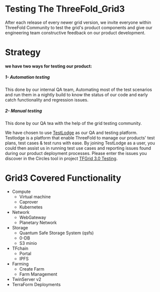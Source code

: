# Testing The ThreeFold_Grid3

After each release of every newer grid version, we invite everyone within ThreeFold Community to test the grid's product components and give our engineering team constructive feedback on our product development.

# Strategy

#### we have two ways for testing our product:

##### 1- Automation testing

This done by our internal QA team, Automating most of the test scenarios and run them in a nightly build to know the status of our code and early catch functionality and regression issues.

##### 2- Manual testing

This done by our QA tea with the help of the grid testing community.

We have chosen to use [TestLodge](grid3_testlodge) as our QA and testing platform. Testlodge is a platform that enable ThreeFold to manage our products' test plans, test cases & test runs with ease. By joining TestLodge as a user, you could then assist us in running test use cases and reporting issues found during our product deployment processes.
Please enter the issues you discover in the Circles tool in project [TFGrid 3.0 Testing](https://circles.threefold.me/project/test-tfgrid3/issues).

# Grid3 Covered Functionality

- Compute
  - Virtual machine
  - Caprover
  - Kubernetes
- Network
  - WebGateway
  - Planetary Network
- Storage
  - Quantum Safe Storage System (qsfs)
  - 0-DB
  - S3 minio
- TFchain
  - Portal
  - IPFS
- Farming
  - Create Farm
  - Farm Management
- TwinServer v2
- TerraForm Deployments
